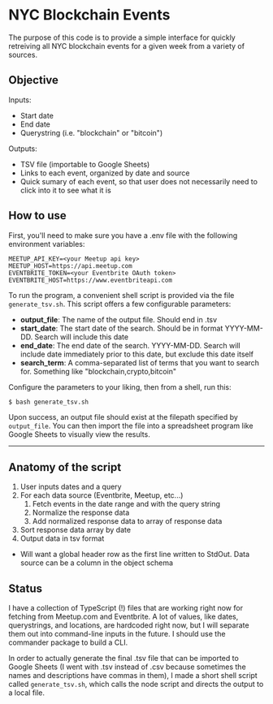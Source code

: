 # NYC Blockchain Events

The purpose of this code is to provide a simple interface for quickly retreiving
all NYC blockchain events for a given week from a variety of sources.

## Objective
Inputs:
- Start date
- End date
- Querystring (i.e. "blockchain" or "bitcoin")

Outputs:
- TSV file (importable to Google Sheets)
- Links to each event, organized by date and source
- Quick sumary of each event, so that user does not necessarily need to click into it to see what it is

## How to use
First, you'll need to make sure you have a .env file with the following
environment variables:
```
MEETUP_API_KEY=<your Meetup api key>
MEETUP_HOST=https://api.meetup.com
EVENTBRITE_TOKEN=<your Eventbrite OAuth token>
EVENTBRITE_HOST=https://www.eventbriteapi.com
```

To run the program, a convenient shell script is provided via the file
`generate_tsv.sh`. This script offers a few configurable parameters:
- **output_file**: The name of the output file. Should end in .tsv
- **start_date**: The start date of the search. Should be in format YYYY-MM-DD. Search will include this date
- **end_date**: The end date of the search. YYYY-MM-DD. Search will include date immediately prior to this date, but exclude this date itself
- **search_term**: A comma-separated list of terms that you want to search for. Something like "blockchain,crypto,bitcoin"

Configure the parameters to your liking, then from a shell, run this:
```
$ bash generate_tsv.sh
```
Upon success, an output file should exist at the filepath specified by
`output_file`. You can then import the file into a spreadsheet program like
Google Sheets to visually view the results.

---

## Anatomy of the script
1. User inputs dates and a query
2. For each data source (Eventbrite, Meetup, etc...)
    1. Fetch events in the date range and with the query string
    2. Normalize the response data
    3. Add normalized response data to array of response data
3. Sort response data array by date
4. Output data in tsv format
- Will want a global header row as the first line written to StdOut. Data source can be a column in the object schema

## Status
I have a collection of TypeScript (!) files that are working right now for
fetching from Meetup.com and Eventbrite. A lot of values, like dates,
querystrings, and locations, are hardcoded right now, but I will separate them
out into command-line inputs in the future. I should use the commander package
to build a CLI.

In order to actually generate the final .tsv file that can be imported to Google
Sheets (I went with .tsv instead of .csv because sometimes the names and
descriptions have commas in them), I made a short shell script called
`generate_tsv.sh`, which calls the node script and directs the output to a local
file.
